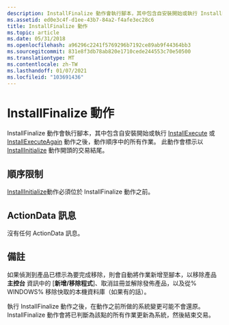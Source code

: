 ```yaml
---
description: InstallFinalize 動作會執行腳本，其中包含自安裝開始或執行 InstallExecute 或 InstallExecuteAgain 動作之後，動作順序中的所有作業。
ms.assetid: ed0e3c4f-d1ee-43b7-84a2-f4afe3ec28c6
title: InstallFinalize 動作
ms.topic: article
ms.date: 05/31/2018
ms.openlocfilehash: a96296c2241f5769296b7192ce89ab9f44364bb3
ms.sourcegitcommit: 831e8f3db78ab820e1710cede244553c70e50500
ms.translationtype: MT
ms.contentlocale: zh-TW
ms.lasthandoff: 01/07/2021
ms.locfileid: "103691436"
---
```

# <a name="installfinalize-action"></a>InstallFinalize 動作

InstallFinalize 動作會執行腳本，其中包含自安裝開始或執行 [InstallExecute](installexecute-action.md) 或 [InstallExecuteAgain](installexecuteagain-action.md) 動作之後，動作順序中的所有作業。 此動作會標示以 [InstallInitialize](installinitialize-action.md) 動作開頭的交易結尾。

## <a name="sequence-restrictions"></a>順序限制

[InstallInitialize](installinitialize-action.md)動作必須位於 InstallFinalize 動作之前。

## <a name="actiondata-messages"></a>ActionData 訊息

沒有任何 ActionData 訊息。

## <a name="remarks"></a>備註

如果偵測到產品已標示為要完成移除，則會自動將作業新增至腳本，以移除產品 **主控台** 資訊中的 [**新增/移除程式**]、取消註冊並解除發佈產品，以及從% WINDOWS% 移除快取的本機資料庫（如果有的話）。

執行 InstallFinalize 動作之後，在動作之前所做的系統變更可能不會還原。 InstallFinalize 動作會將已判斷為該點的所有作業更新為系統，然後結束交易。

 

 




